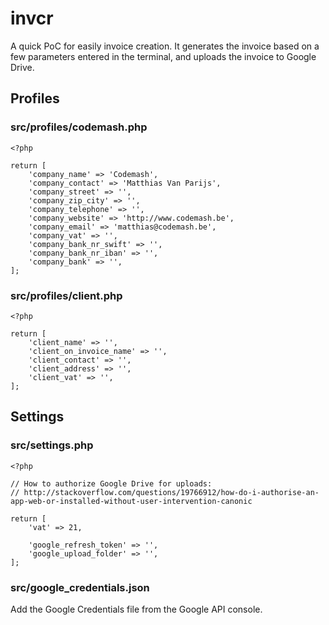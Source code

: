 # invcr

A quick PoC for easily invoice creation. It generates the invoice based on a few parameters entered in the terminal, and uploads the invoice to Google Drive.

## Profiles
### src/profiles/codemash.php
```
<?php

return [
	'company_name' => 'Codemash',
	'company_contact' => 'Matthias Van Parijs',
	'company_street' => '',
	'company_zip_city' => '',
	'company_telephone' => '',
	'company_website' => 'http://www.codemash.be',
	'company_email' => 'matthias@codemash.be',
	'company_vat' => '',
	'company_bank_nr_swift' => '',
	'company_bank_nr_iban' => '',
	'company_bank' => '',
];
```
### src/profiles/client.php
```
<?php

return [
	'client_name' => '',
	'client_on_invoice_name' => '',
	'client_contact' => '',
	'client_address' => '',
	'client_vat' => '',
];
```

## Settings
### src/settings.php
```
<?php

// How to authorize Google Drive for uploads:
// http://stackoverflow.com/questions/19766912/how-do-i-authorise-an-app-web-or-installed-without-user-intervention-canonic

return [
	'vat' => 21,

	'google_refresh_token' => '',
	'google_upload_folder' => '',
];
```

### src/google_credentials.json

Add the Google Credentials file from the Google API console.
